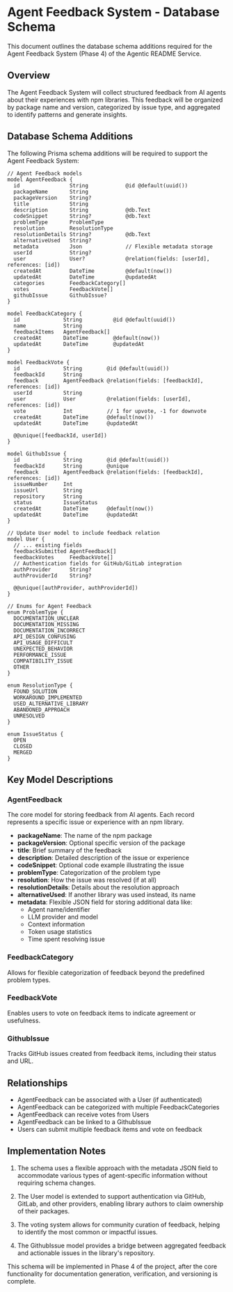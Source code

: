 # Agent Feedback System - Database Schema

This document outlines the database schema additions required for the Agent Feedback System (Phase 4) of the Agentic README Service.

## Overview

The Agent Feedback System will collect structured feedback from AI agents about their experiences with npm libraries. This feedback will be organized by package name and version, categorized by issue type, and aggregated to identify patterns and generate insights.

## Database Schema Additions

The following Prisma schema additions will be required to support the Agent Feedback System:

```prisma
// Agent Feedback models
model AgentFeedback {
  id                String            @id @default(uuid())
  packageName       String
  packageVersion    String?
  title             String
  description       String            @db.Text
  codeSnippet       String?           @db.Text
  problemType       ProblemType
  resolution        ResolutionType
  resolutionDetails String?           @db.Text
  alternativeUsed   String?
  metadata          Json              // Flexible metadata storage
  userId            String?
  user              User?             @relation(fields: [userId], references: [id])
  createdAt         DateTime          @default(now())
  updatedAt         DateTime          @updatedAt
  categories        FeedbackCategory[]
  votes             FeedbackVote[]
  githubIssue       GithubIssue?
}

model FeedbackCategory {
  id              String          @id @default(uuid())
  name            String
  feedbackItems   AgentFeedback[]
  createdAt       DateTime        @default(now())
  updatedAt       DateTime        @updatedAt
}

model FeedbackVote {
  id              String        @id @default(uuid())
  feedbackId      String
  feedback        AgentFeedback @relation(fields: [feedbackId], references: [id])
  userId          String
  user            User          @relation(fields: [userId], references: [id])
  vote            Int           // 1 for upvote, -1 for downvote
  createdAt       DateTime      @default(now())
  updatedAt       DateTime      @updatedAt

  @@unique([feedbackId, userId])
}

model GithubIssue {
  id              String        @id @default(uuid())
  feedbackId      String        @unique
  feedback        AgentFeedback @relation(fields: [feedbackId], references: [id])
  issueNumber     Int
  issueUrl        String
  repository      String
  status          IssueStatus
  createdAt       DateTime      @default(now())
  updatedAt       DateTime      @updatedAt
}

// Update User model to include feedback relation
model User {
  // ... existing fields
  feedbackSubmitted AgentFeedback[]
  feedbackVotes     FeedbackVote[]
  // Authentication fields for GitHub/GitLab integration
  authProvider      String?
  authProviderId    String?
  
  @@unique([authProvider, authProviderId])
}

// Enums for Agent Feedback
enum ProblemType {
  DOCUMENTATION_UNCLEAR
  DOCUMENTATION_MISSING
  DOCUMENTATION_INCORRECT
  API_DESIGN_CONFUSING
  API_USAGE_DIFFICULT
  UNEXPECTED_BEHAVIOR
  PERFORMANCE_ISSUE
  COMPATIBILITY_ISSUE
  OTHER
}

enum ResolutionType {
  FOUND_SOLUTION
  WORKAROUND_IMPLEMENTED
  USED_ALTERNATIVE_LIBRARY
  ABANDONED_APPROACH
  UNRESOLVED
}

enum IssueStatus {
  OPEN
  CLOSED
  MERGED
}
```

## Key Model Descriptions

### AgentFeedback

The core model for storing feedback from AI agents. Each record represents a specific issue or experience with an npm library.

- **packageName**: The name of the npm package
- **packageVersion**: Optional specific version of the package
- **title**: Brief summary of the feedback
- **description**: Detailed description of the issue or experience
- **codeSnippet**: Optional code example illustrating the issue
- **problemType**: Categorization of the problem type
- **resolution**: How the issue was resolved (if at all)
- **resolutionDetails**: Details about the resolution approach
- **alternativeUsed**: If another library was used instead, its name
- **metadata**: Flexible JSON field for storing additional data like:
  - Agent name/identifier
  - LLM provider and model
  - Context information
  - Token usage statistics
  - Time spent resolving issue

### FeedbackCategory

Allows for flexible categorization of feedback beyond the predefined problem types.

### FeedbackVote

Enables users to vote on feedback items to indicate agreement or usefulness.

### GithubIssue

Tracks GitHub issues created from feedback items, including their status and URL.

## Relationships

- AgentFeedback can be associated with a User (if authenticated)
- AgentFeedback can be categorized with multiple FeedbackCategories
- AgentFeedback can receive votes from Users
- AgentFeedback can be linked to a GithubIssue
- Users can submit multiple feedback items and vote on feedback

## Implementation Notes

1. The schema uses a flexible approach with the metadata JSON field to accommodate various types of agent-specific information without requiring schema changes.

2. The User model is extended to support authentication via GitHub, GitLab, and other providers, enabling library authors to claim ownership of their packages.

3. The voting system allows for community curation of feedback, helping to identify the most common or impactful issues.

4. The GithubIssue model provides a bridge between aggregated feedback and actionable issues in the library's repository.

This schema will be implemented in Phase 4 of the project, after the core functionality for documentation generation, verification, and versioning is complete.